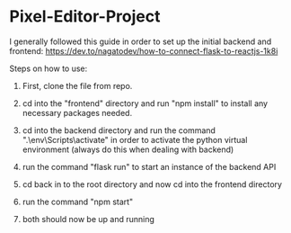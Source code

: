# Pixel-Editor-Project

I generally followed this guide in order to set up the initial backend and frontend: https://dev.to/nagatodev/how-to-connect-flask-to-reactjs-1k8i

Steps on how to use:

1. First, clone the file from repo.

2. cd into the "frontend" directory and run "npm install" to install any necessary packages needed.

3. cd into the backend directory and run the command ".\env\Scripts\activate" in order to activate the python virtual environment (always do this when dealing with backend)

4. run the command "flask run" to start an instance of the backend API

5. cd back in to the root directory and now cd into the frontend directory

6. run the command "npm start"

7. both should now be up and running